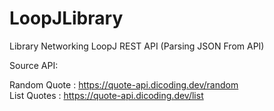 # LoopJLibrary
Library Networking LoopJ REST API (Parsing JSON From API)

Source API:

Random Quote : https://quote-api.dicoding.dev/random <br />
List Quotes : https://quote-api.dicoding.dev/list
